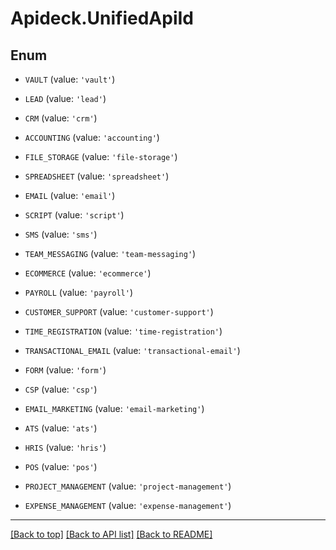# Apideck.UnifiedApiId

## Enum


* `VAULT` (value: `'vault'`)

* `LEAD` (value: `'lead'`)

* `CRM` (value: `'crm'`)

* `ACCOUNTING` (value: `'accounting'`)

* `FILE_STORAGE` (value: `'file-storage'`)

* `SPREADSHEET` (value: `'spreadsheet'`)

* `EMAIL` (value: `'email'`)

* `SCRIPT` (value: `'script'`)

* `SMS` (value: `'sms'`)

* `TEAM_MESSAGING` (value: `'team-messaging'`)

* `ECOMMERCE` (value: `'ecommerce'`)

* `PAYROLL` (value: `'payroll'`)

* `CUSTOMER_SUPPORT` (value: `'customer-support'`)

* `TIME_REGISTRATION` (value: `'time-registration'`)

* `TRANSACTIONAL_EMAIL` (value: `'transactional-email'`)

* `FORM` (value: `'form'`)

* `CSP` (value: `'csp'`)

* `EMAIL_MARKETING` (value: `'email-marketing'`)

* `ATS` (value: `'ats'`)

* `HRIS` (value: `'hris'`)

* `POS` (value: `'pos'`)

* `PROJECT_MANAGEMENT` (value: `'project-management'`)

* `EXPENSE_MANAGEMENT` (value: `'expense-management'`)


---

[[Back to top]](#) [[Back to API list]](../../../../README.md#documentation-for-api-endpoints) [[Back to README]](../../../../README.md)


